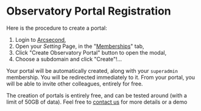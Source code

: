 # Observatory Portal Registration

Here is the procedure to create a portal:

1. Login to [Arcsecond](https://www.arcsecond.io),
2. Open your *Setting* Page, in the "[Memberships](https://www.arcsecond.io/profile#memberships)" tab,
3. Click "Create Observatory Portal" button to open the modal,
4. Choose a subdomain and click "Create"!...

Your portal will be automatically created, along with your `superadmin` membership. You will be redirected
immediately to it. From your portal, you will be able to invite other colleagues, entirely for free.

The creation of portals is entirely free, and can be tested around (with a limit of 50GB of data). Feel
free to [contact us](mailto:team@arcsecond.io) for more details or a demo
